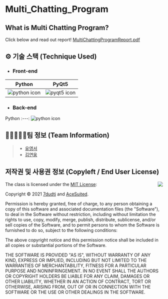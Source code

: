 # Multi_Chatting_Program

## What is Multi Chatting Program?
Click below and read out report!
[MultiChattingProgramReport.pdf](https://github.com/7dudtj/Multi_Chatting_Program/files/7657708/MultiChattingProgramReport.pdf)

## ⚙ 기술 스택 (Technique Used)

- ### Front-end
Python | PyQt5
:---: | :---:
![python icon](https://user-images.githubusercontent.com/67851701/144780249-04ac7a37-36b4-4b15-9ac7-6404eb58ecf6.png) | ![pyqt5 icon](https://user-images.githubusercontent.com/67851701/144780458-2ec0526f-027f-49d7-a325-01d87297a9f3.png)

- ### Back-end
Python
:---:
![python icon](https://user-images.githubusercontent.com/67851701/144780249-04ac7a37-36b4-4b15-9ac7-6404eb58ecf6.png)

## 👨🏿‍🤝‍👨🏼팀 정보 (Team Information)

> * [유영서](https://github.com/7dudtj)
> * [김연웅](https://github.com/AceSuited)

## 저작권 및 사용권 정보 (Copyleft / End User License)

<img align="right" src="http://opensource.org/trademarks/opensource/OSI-Approved-License-100x137.png">

The class is licensed under the [MIT License](http://opensource.org/licenses/MIT):

Copyright &copy; 2021 [7dudtj](https://github.com/7dudtj) and [AceSuited](https://github.com/AceSuited).

Permission is hereby granted, free of charge, to any person obtaining a copy of this software and associated documentation files (the "Software"), to deal in the Software without restriction, including without limitation the rights to use, copy, modify, merge, publish, distribute, sublicense, and/or sell copies of the Software, and to permit persons to whom the Software is furnished to do so, subject to the following conditions:

The above copyright notice and this permission notice shall be included in all copies or substantial portions of the Software.

THE SOFTWARE IS PROVIDED "AS IS", WITHOUT WARRANTY OF ANY KIND, EXPRESS OR IMPLIED, INCLUDING BUT NOT LIMITED TO THE WARRANTIES OF MERCHANTABILITY, FITNESS FOR A PARTICULAR PURPOSE AND NONINFRINGEMENT. IN NO EVENT SHALL THE AUTHORS OR COPYRIGHT HOLDERS BE LIABLE FOR ANY CLAIM, DAMAGES OR OTHER LIABILITY, WHETHER IN AN ACTION OF CONTRACT, TORT OR OTHERWISE, ARISING FROM, OUT OF OR IN CONNECTION WITH THE SOFTWARE OR THE USE OR OTHER DEALINGS IN THE SOFTWARE.
